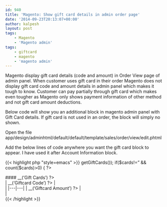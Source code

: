 ```yaml
---
id: 940
title: 'Magento: Show gift card details in admin order page'
date: '2014-09-23T20:13:07+00:00'
author: kalpesh
layout: post
tags:
    - Magento
    - 'Magento admin'
tags:
    - giftcard
    - magento
    - 'magento admin'
---
```


Magento display gift card details (code and amount) in Order View page of admin panel. When customer uses gift card in their order Magento does not display gift card code and amount details in admin panel which makes it tough to know. Customer can pay partially through gift card which makes even tougher as Magento only shows payment information of other method and not gift card amount deductions.

Below code will show you an additional block in magento admin panel with Gift Card details. If gift card is not used in an order, the block will simply no shown.

Open the file app/design/adminhtml/default/default/template/sales/order/view/edit.phtml

Add the below lines of code anywhere you want the gift card block to appear. I have used it after Account Information block.

{{< highlight php "style=emacs" >}}<?php $cards = unserialize($_order->
getGiftCards());  
 if($cards!=” &amp;&amp; count($cards)>0) { ?>

<div class="box-left"><div class="entry-edit"><div class="entry-edit-head">#### <?php echo Mage::helper('sales')->
__(‘Gift Cards’) ?>

</div><div class="fieldset"><div class="hor-scroll"><?php foreach ($cards as $card) { ??>
| <label><?php echo Mage::helper('sales')-> __(‘Giftcard Code’) ?></label> | <div style="font-weight:bold"><?php echo $card['c'];??> </div> |
|---|---|
| <label><?php echo Mage::helper('sales')-> __(‘Giftcard Amount’) ?></label> | <div style="font-weight:bold"><?php echo $card['a'];??> </div> |
 <?php }??>


</div></div></div></div><?php }??>
{{< /highlight >}}